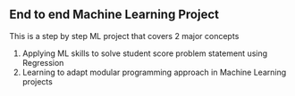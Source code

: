 ## End to end Machine Learning Project
This is a step by step ML project that covers 2 major concepts
1. Applying ML skills to solve student score problem statement using Regression
2. Learning to adapt modular programming approach in Machine Learning projects
